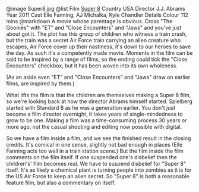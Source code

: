 @image		Super8.jpg
@list
Film		[Super 8](https://www.imdb.com/title/tt1650062/)
Country		USA
Director		J.J. Abrams
Year		2011
Cast		Elle Fanning, AJ Michalka, Kyle Chandler
Details		Colour 112 mins
@markdown
A movie whose
parentage is obvious.  Cross "The Goonies" with "ET" and "Close Encounters"
and "Jaws" and you've just about got it.  The plot has this group of
children who witness a train crash, but the train was a secret Air
Force train carrying an alien creature who escapes, Air Force cover up
their nastiness, it's down to our heroes to save the day.  As such it's
a competently made movie.  Moments in the film can be said to be
inspired by a range of films, so the ending could tick the "Close Encounters"
checkbox, but it has been woven into its own wholeness.

(As an aside even "ET" and "Close Encounters" and "Jaws" draw on
earlier films, are inspired by them.)

What lifts the film is that the children are themselves making a Super 8 film,
so we're looking back at how the director Abrams himself started.  Spielberg
started with Standard 8 as he was a generation earlier.  You don't just become
a film director overnight,
it takes years of single-mindedness to grow to be one.  Making a film was
a time-consuming process 30 years or more ago, not the casual shooting
and editing now possible with digital.

So we have a film inside a film, and we see the finished result in the
closing credits.  It's comical in one sense, slightly not bad enough in places
(Elle Fanning acts too well in a train station scene.)  But the film
inside the film comments on the film itself.  If one suspended one's disbelief
then the children's' film becomes real.  We have to suspend disbelief for
"Super 8" itself.  It's as likely a chemical plant is turning people
into zombies as it is for the US Air Force to keep an alien secret.
So "Super 8" is both a reasonable feature film, but also a
commentary on itself.
